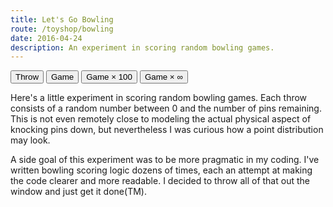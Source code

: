 ```yaml
---
title: Let's Go Bowling
route: /toyshop/bowling
date: 2016-04-24
description: An experiment in scoring random bowling games.
---
```


<link rel="stylesheet" type="text/css" href="/css/bowling.css">

<div id="demo">
    <div id="graph"></div>
    <div id="stats"></div>
    <div id="scoreboard"></div>
    <div id="controls">
        <button id="throw">Throw</button>
        <button id="game">Game</button>
        <button id="many-games">Game &times; 100</button>
        <button id="inf-games">Game &times; &infin;</button>
    </div>
    <script src="/js/bowling.js"></script>
</div>

Here's a little experiment in scoring random bowling games. Each throw
consists of a random number between 0 and the number of pins remaining. This
is not even remotely close to modeling the actual physical aspect of knocking
pins down, but nevertheless I was curious how a point distribution may look.

A side goal of this experiment was to be more pragmatic in my coding. I've
written bowling scoring logic dozens of times, each an attempt at making the
code clearer and more readable. I decided to throw all of that out the window
and just get it done(TM).
